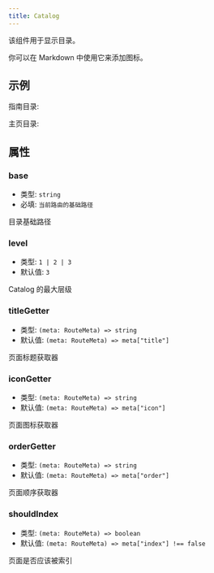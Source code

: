```yaml
---
title: Catalog
---
```


该组件用于显示目录。

你可以在 Markdown 中使用它来添加图标。

<!-- more -->

## 示例

指南目录:

<Catalog />

主页目录:

<Catalog base="/zh/" />

## 属性

### base

- 类型: `string`
- 必填: `当前路由的基础路径`

目录基础路径

### level

- 类型: `1 | 2 | 3`
- 默认值: `3`

Catalog 的最大层级

### titleGetter

- 类型: `(meta: RouteMeta) => string`
- 默认值: `(meta: RouteMeta) => meta["title"]`

页面标题获取器

### iconGetter

- 类型: `(meta: RouteMeta) => string`
- 默认值: `(meta: RouteMeta) => meta["icon"]`

页面图标获取器

### orderGetter

- 类型: `(meta: RouteMeta) => string`
- 默认值: `(meta: RouteMeta) => meta["order"]`

页面顺序获取器

### shouldIndex

- 类型: `(meta: RouteMeta) => boolean`
- 默认值: `(meta: RouteMeta) => meta["index"] !== false`

页面是否应该被索引
